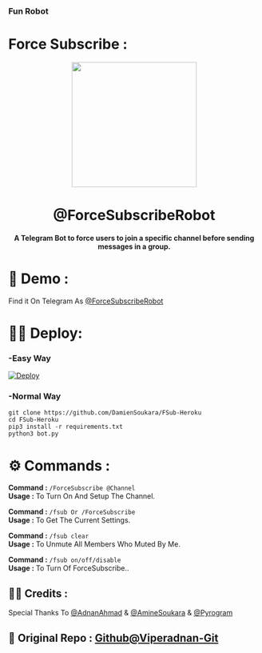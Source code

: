 ### Fun Robot

# Force Subscribe :
<p align="center"><a href="#"><img src="https://i.imgur.com/SmqQApH.jpg" width="250"></a></p> 
<h1 align="center"><b>@ForceSubscribeRobot</b></h1>
<h4 align="center">A Telegram Bot to force users to join a specific channel before sending messages in a group.</h4>

# 🤖 Demo :
Find it On Telegram As [@ForceSubscribeRobot](https://t.me/ForceSubscribeRoBot)

# 👨‍💻 Deploy:
### -Easy Way
[![Deploy](https://www.herokucdn.com/deploy/button.svg)](https://heroku.com/deploy?template=https://github.com/mptelepro/FunRobot/tree/master)

### -Normal Way
```python3
git clone https://github.com/DamienSoukara/FSub-Heroku
cd FSub-Heroku
pip3 install -r requirements.txt
python3 bot.py
```
# ⚙ Commands :

**Command :** ```/ForceSubscribe @Channel``` <br />
**Usage :** To Turn On And Setup The Channel.<br />

**Command :** ```/fsub Or /ForceSubscribe``` <br />
**Usage :** To Get The Current Settings. <br />

**Command :** ```/fsub clear``` <br />
**Usage :** To Unmute All Members Who Muted By Me. <br />

**Command :** ```/fsub on/off/disable``` <br />
**Usage :** To Turn Of ForceSubscribe.. <br />


## 👨‍💻 Credits :
Special Thanks To [@AdnanAhmad](https://github.com/viperadnan-git) & [@AmineSoukara](https://github.com/AmineSoukara) & [@Pyrogram](https://github.com/Pyrogram)
## 🖤 Original Repo : [Github@Viperadnan-Git](https://github.com/viperadnan-git/force-subscribe-telegram-bot)
